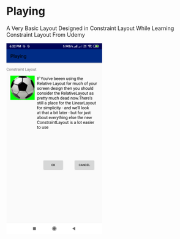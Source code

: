 # Playing
A Very Basic Layout Designed in Constraint Layout While Learning Constraint Layout From Udemy

<img src="/app/src/main/res/drawable/playing.png" alt="Device Screenshot" style="height:500px;"/>
